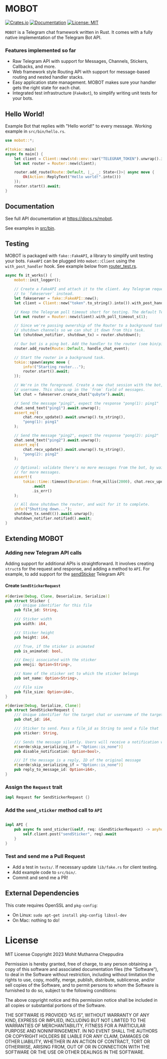 # MOBOT

[![Crates.io](https://img.shields.io/crates/v/mobot.svg)](https://crates.io/crates/mobot)
[![Documentation](https://docs.rs/mobot/badge.svg)](https://docs.rs/mobot)
[![License: MIT](https://img.shields.io/badge/License-MIT-yellow.svg)](https://opensource.org/licenses/MIT)

`MOBOT` is a Telegram chat framework written in Rust. It comes with a fully native implementation of the
Telegram Bot API.

### Features implemented so far

-   Raw Telegram API with support for Messages, Channels, Stickers, Callbacks, and more.
-   Web framework style Routing API with support for message-based routing and nested handler stacks.
-   Easy application state management. MOBOT makes sure your handler gets the right state for each chat.
-   Integrated test infrastructure (`FakeBot`), to simplify writing unit tests for your bots.

## Hello World!

Example Bot that replies with "Hello world!" to every message. Working example in `src/bin/hello.rs`.

```rust
use mobot::*;

#[tokio::main]
async fn main() {
    let client = Client::new(std::env::var("TELEGRAM_TOKEN").unwrap().into());
    let mut router = Router::new(client);

    router.add_route(Route::Default, |_, _: State<()>| async move {
        Ok(Action::ReplyText("Hello world!".into()))
    });
    router.start().await;
}
```

## Documentation

See full API documentation at https://docs.rs/mobot.

See examples in [src/bin](https://github.com/0xfe/mobot/tree/main/src/bin).

## Testing

MOBOT is packaged with `fake::FakeAPI`, a library to simplify unit testing your bots. `FakeAPI` can be
plugged into `mobot::Client` using the `with_post_handler` hook. See example below from [router_test.rs](../blob/master/tests/router_test.rs).

```rust
async fn it_works() {
    mobot::init_logger();

    // Create a FakeAPI and attach it to the client. Any Telegram requests are now forwarded
    // to `fakeserver` instead.
    let fakeserver = fake::FakeAPI::new();
    let client = Client::new("token".to_string().into()).with_post_handler(fakeserver.clone());

    // Keep the Telegram poll timeout short for testing. The default Telegram poll timeout is 60s.
    let mut router = Router::new(client).with_poll_timeout_s(1);

    // Since we're passing ownership of the Router to a background task, grab the
    // shutdown channels so we can shut it down from this task.
    let (shutdown_notifier, shutdown_tx) = router.shutdown();

    // Our bot is a ping bot. Add the handler to the router (see bin/ping.rs).
    router.add_route(Route::Default, handle_chat_event);

    // Start the router in a background task.
    tokio::spawn(async move {
        info!("Starting router...");
        router.start().await;
    });

    // We're in the foreground. Create a new chat session with the bot, providing your
    // username. This shows up in the `from` field of messages.
    let chat = fakeserver.create_chat("qubyte").await;

    // Send the message "ping1", expect the response "pong(1): ping1"
    chat.send_text("ping1").await.unwrap();
    assert_eq!(
        chat.recv_update().await.unwrap().to_string(),
        "pong(1): ping1"
    );

    // Send the message "ping2", expect the response "pong(2): ping2"
    chat.send_text("ping2").await.unwrap();
    assert_eq!(
        chat.recv_update().await.unwrap().to_string(),
        "pong(2): ping2"
    );

    // Optional: validate there's no more messages from the bot, by waiting two seconds
    // for more messages.
    assert!(
        tokio::time::timeout(Duration::from_millis(2000), chat.recv_update())
            .await
            .is_err()
    );

    // All done shutdown the router, and wait for it to complete.
    info!("Shutting down...");
    shutdown_tx.send(()).await.unwrap();
    shutdown_notifier.notified().await;
}
```

## Extending MOBOT

### Adding new Telegram API calls

Adding support for additional APIs is straightforward. It involves creating `struct`s for the request
and response, and adding a method to `API`. For example, to add support for the [sendSticker](https://core.telegram.org/bots/api#sendsticker) Telegram API:

#### Create `SendStickerRequest`

```rust
#[derive(Debug, Clone, Deserialize, Serialize)]
pub struct Sticker {
    /// Unique identifier for this file
    pub file_id: String,

    /// Sticker width
    pub width: i64,

    /// Sticker height
    pub height: i64,

    /// True, if the sticker is animated
    pub is_animated: bool,

    /// Emoji associated with the sticker
    pub emoji: Option<String>,

    /// Name of the sticker set to which the sticker belongs
    pub set_name: Option<String>,

    /// File size
    pub file_size: Option<i64>,
}

#[derive(Debug, Serialize, Clone)]
pub struct SendStickerRequest {
    /// Unique identifier for the target chat or username of the target
    pub chat_id: i64,

    /// Sticker to send. Pass a file_id as String to send a file that
    pub sticker: String,

    /// Sends the message silently. Users will receive a notification with
    #[serde(skip_serializing_if = "Option::is_none")]
    pub disable_notification: Option<bool>,

    /// If the message is a reply, ID of the original message
    #[serde(skip_serializing_if = "Option::is_none")]
    pub reply_to_message_id: Option<i64>,
}
```

### Assign the `Request` trait

```rust
impl Request for SendStickerRequest {}
```

### Add the `send_sticker` method call to `API`

```rust

impl API {
    pub async fn send_sticker(&self, req: &SendStickerRequest) -> anyhow::Result<Message> {
        self.client.post("sendSticker", req).await
    }
}
```

### Test and send me a Pull Request

-   Add a test in `tests/`. If necessary update `lib/fake.rs` for client testing.
-   Add example code to `src/bin/`.
-   Commit and send me a PR!

## External Dependencies

This crate requires OpenSSL and `pkg-config`:

-   On Linux: `sudo apt-get install pkg-config libssl-dev`
-   On Mac: nothing to do!

# License

MIT License
Copyright 2023 Mohit Muthanna Cheppudira

Permission is hereby granted, free of charge, to any person obtaining a copy of this software and associated documentation files (the “Software”), to deal in the Software without restriction, including without limitation the rights to use, copy, modify, merge, publish, distribute, sublicense, and/or sell copies of the Software, and to permit persons to whom the Software is furnished to do so, subject to the following conditions:

The above copyright notice and this permission notice shall be included in all copies or substantial portions of the Software.

THE SOFTWARE IS PROVIDED “AS IS”, WITHOUT WARRANTY OF ANY KIND, EXPRESS OR IMPLIED, INCLUDING BUT NOT LIMITED TO THE WARRANTIES OF MERCHANTABILITY, FITNESS FOR A PARTICULAR PURPOSE AND NONINFRINGEMENT. IN NO EVENT SHALL THE AUTHORS OR COPYRIGHT HOLDERS BE LIABLE FOR ANY CLAIM, DAMAGES OR OTHER LIABILITY, WHETHER IN AN ACTION OF CONTRACT, TORT OR OTHERWISE, ARISING FROM, OUT OF OR IN CONNECTION WITH THE SOFTWARE OR THE USE OR OTHER DEALINGS IN THE SOFTWARE.
